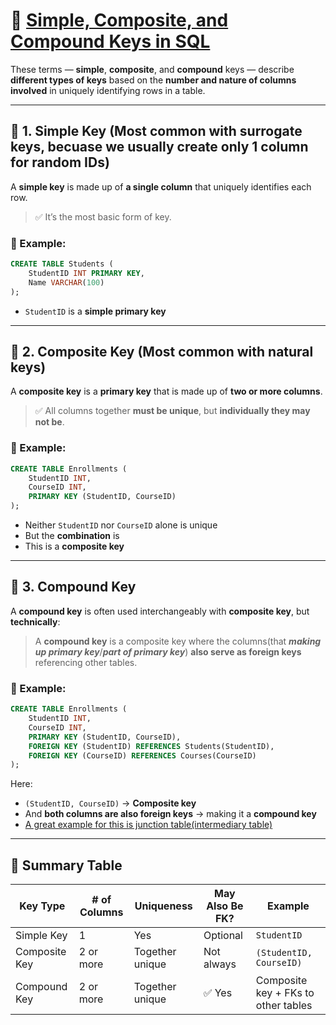 # 🔑 [Simple, Composite, and Compound Keys in SQL](https://youtu.be/ztHopE5Wnpc?si=F-WT5AdAq5IyLo96&t=17457)

These terms — **simple**, **composite**, and **compound** keys — describe **different types of keys** based on the **number and nature of columns involved** in uniquely identifying rows in a table.

---

## 🔹 1. Simple Key (Most common with surrogate keys, becuase we usually create only 1 column for random IDs)

A **simple key** is made up of **a single column** that uniquely identifies each row.

> ✅ It’s the most basic form of key.

### 📘 Example:
```sql
CREATE TABLE Students (
    StudentID INT PRIMARY KEY,
    Name VARCHAR(100)
);
```
- `StudentID` is a **simple primary key**

---

## 🔹 2. Composite Key (Most common with natural keys)

A **composite key** is a **primary key** that is made up of **two or more columns**.

> ✅ All columns together **must be unique**, but **individually they may not be**.

### 📘 Example:
```sql
CREATE TABLE Enrollments (
    StudentID INT,
    CourseID INT,
    PRIMARY KEY (StudentID, CourseID)
);
```
- Neither `StudentID` nor `CourseID` alone is unique
- But the **combination** is
- This is a **composite key**

---

## 🔹 3. Compound Key

A **compound key** is often used interchangeably with **composite key**, but **technically**:
> A **compound key** is a composite key where the columns(that ***making up primary key***/***part of primary key***) **also serve as foreign keys** referencing other tables.

### 📘 Example:
```sql
CREATE TABLE Enrollments (
    StudentID INT,
    CourseID INT,
    PRIMARY KEY (StudentID, CourseID),
    FOREIGN KEY (StudentID) REFERENCES Students(StudentID),
    FOREIGN KEY (CourseID) REFERENCES Courses(CourseID)
);
```

Here:
- `(StudentID, CourseID)` → **Composite key**
- And **both columns are also foreign keys** → making it a **compound key** 
- [A great example for this is junction table(intermediary table)](https://youtu.be/ztHopE5Wnpc?si=yjP1wvzuW5jFlOZy&t=17657)

---

## 🔁 Summary Table

| Key Type      | # of Columns | Uniqueness      | May Also Be FK? | Example                         |
|---------------|--------------|------------------|------------------|----------------------------------|
| Simple Key    | 1            | Yes              | Optional         | `StudentID`                      |
| Composite Key | 2 or more    | Together unique  | Not always       | `(StudentID, CourseID)`          |
| Compound Key  | 2 or more    | Together unique  | ✅ Yes            | Composite key + FKs to other tables |

